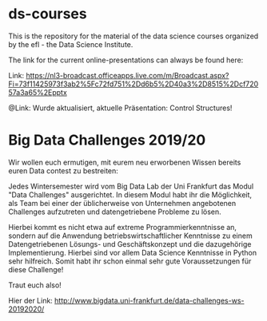 # ds-courses
This is the repository for the material of the data science courses organized by the efl - the Data Science Institute.

The link for the current online-presentations can always be found here:

Link: https://nl3-broadcast.officeapps.live.com/m/Broadcast.aspx?Fi=73f11425973f3ab2%5Fc72fd751%2Dd6b5%2D40a3%2D8515%2Dcf72057a3a65%2Epptx

@Link: Wurde aktualisiert, aktuelle Präsentation: Control Structures!









# Big Data Challenges 2019/20

Wir wollen euch ermutigen, mit eurem neu erworbenen Wissen bereits euren Data contest zu bestreiten:

Jedes Wintersemester wird vom Big Data Lab der Uni Frankfurt das Modul "Data Challenges" ausgerichtet.
In diesem Modul habt ihr die Möglichkeit, als Team bei einer der üblicherweise von Unternehmen angebotenen Challenges aufzutreten und datengetriebene Probleme zu lösen. 

Hierbei kommt es nicht etwa auf extreme Programmierkenntnisse an, sondern auf die Anwendung betriebswirtschaftlicher Kenntnisse zu einem Datengetriebenen Lösungs- und Geschäftskonzept und die dazugehörige Implementierung. Hierbei sind vor allem Data Science Kenntnisse in Python sehr hilfreich. Somit habt ihr schon einmal sehr gute Voraussetzungen für diese Challenge! 

Traut euch also!

Hier der Link: http://www.bigdata.uni-frankfurt.de/data-challenges-ws-20192020/
